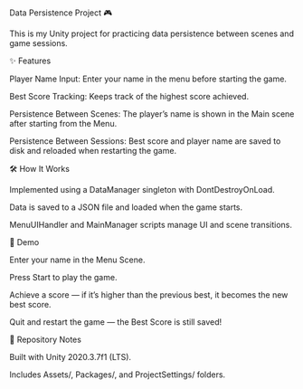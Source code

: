 Data Persistence Project 🎮

This is my Unity project for practicing data persistence between scenes and game sessions.

✨ Features

Player Name Input: Enter your name in the menu before starting the game.

Best Score Tracking: Keeps track of the highest score achieved.

Persistence Between Scenes: The player’s name is shown in the Main scene after starting from the Menu.

Persistence Between Sessions: Best score and player name are saved to disk and reloaded when restarting the game.

🛠️ How It Works

Implemented using a DataManager singleton with DontDestroyOnLoad.

Data is saved to a JSON file and loaded when the game starts.

MenuUIHandler and MainManager scripts manage UI and scene transitions.

🎥 Demo

Enter your name in the Menu Scene.

Press Start to play the game.

Achieve a score — if it’s higher than the previous best, it becomes the new best score.

Quit and restart the game — the Best Score is still saved!

📂 Repository Notes

Built with Unity 2020.3.7f1 (LTS).

Includes Assets/, Packages/, and ProjectSettings/ folders.
